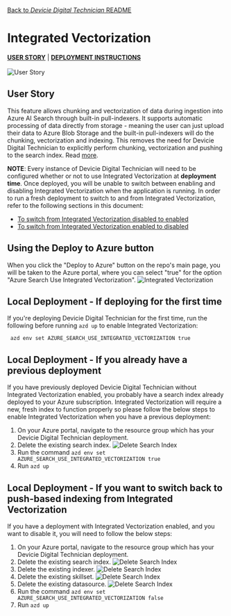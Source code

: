 [Back to *Devicie Digital Technician* README](../README.md)

# Integrated Vectorization
[**USER STORY**](#user-story) | [**DEPLOYMENT INSTRUCTIONS**](#local-deployment-instructions)
\
\
![User Story](images/userStory.png)
## User Story
This feature allows chunking and vectorization of data during ingestion into Azure AI Search through built-in pull-indexers. It supports automatic processing of data directly from storage - meaning the user can just upload their data to Azure Blob Storage and the built-in pull-indexers will do the chunking, vectorization and indexing. This removes the need for Devicie Digital Technician to explicitly perform chunking, vectorization and pushing to the search index. Read [more](https://learn.microsoft.com/en-us/azure/search/vector-search-integrated-vectorization).

**NOTE**: Every instance of Devicie Digital Technician will need to be configured whether or not to use Integrated Vectorization at **deployment time**. Once deployed, you will be unable to switch between enabling and disabling Integrated Vectorization when the application is running. In order to run a fresh deployment to switch to and from Integrated Vectorization, refer to the following sections in this document:

* [To switch from Integrated Vectorization disabled to enabled](#local-deployment---if-you-already-have-a-previous-deployment)
* [To switch from Integrated Vectorization enabled to disabled](#local-deployment---if-you-want-to-switch-back-to-push-based-indexing-from-integrated-vectorization)

## Using the Deploy to Azure button
When you click the "Deploy to Azure" button on the repo's main page, you will be taken to the Azure portal, where you can select "true" for the option "Azure Search Use Integrated Vectorization".
![Integrated Vectorization](images/azure-search-use-iv.png)


## Local Deployment - If deploying for the first time
If you're deploying Devicie Digital Technician for the first time, run the following before running `azd up` to enable Integrated Vectorization:

```
 azd env set AZURE_SEARCH_USE_INTEGRATED_VECTORIZATION true
```

## Local Deployment - If you already have a previous deployment
If you have previously deployed Devicie Digital Technician without Integrated Vectorization enabled, you probably have a search index already deployed to your Azure subscription. Integrated Vectorization will require a new, fresh index to function properly so please follow the below steps to enable Integrated Vectorization when you have a previous deployment:

1. On your Azure portal, navigate to the resource group which has your Devicie Digital Technician deployment.
1. Delete the existing search index.
![Delete Search Index](images/delete-search-index.png)
1. Run the command `azd env set AZURE_SEARCH_USE_INTEGRATED_VECTORIZATION true`
1. Run `azd up`


## Local Deployment - If you want to switch back to push-based indexing from Integrated Vectorization
If you have a deployment with Integrated Vectorization enabled, and you want to disable it, you will need to follow the below steps:

1. On your Azure portal, navigate to the resource group which has your Devicie Digital Technician deployment.
1. Delete the existing search index.
![Delete Search Index](images/delete-search-index.png)
1. Delete the existing indexer.
![Delete Search Index](images/delete-search-indexer.png)
1. Delete the existing skillset.
![Delete Search Index](images/delete-search-skillset.png)
1. Delete the existing datasource.
![Delete Search Index](images/delete-search-datasource.png)
1. Run the command `azd env set AZURE_SEARCH_USE_INTEGRATED_VECTORIZATION false`
1. Run `azd up`
